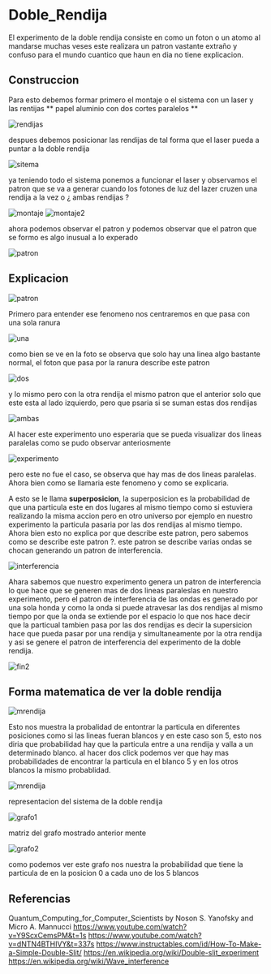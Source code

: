 # Doble_Rendija

El experimento de la doble rendija consiste en como un foton o un atomo
al mandarse muchas veses este realizara un patron vastante extraño y confuso 
para el mundo cuantico que haun en dia no tiene explicacion.

## Construccion

Para esto debemos formar primero el montaje o el sistema con un laser y las rentijas ** papel aluminio con dos cortes paralelos **

![rendijas](https://github.com/Daniel19902/Doble_Rendija/blob/master/img/rendijas.jpeg)

despues debemos posicionar las rendijas de tal forma que el laser pueda a puntar a la doble rendija

![sitema](https://github.com/Daniel19902/Doble_Rendija/blob/master/img/montaje.jpeg)

ya teniendo todo el sistema ponemos a funcionar el laser y observamos el patron que se va a generar cuando los fotones de luz del lazer cruzen una rendija a la vez o ¿ ambas rendijas ?

![montaje](https://github.com/Daniel19902/Doble_Rendija/blob/master/img/sistema.jpeg)
![montaje2](https://github.com/Daniel19902/Doble_Rendija/blob/master/img/sistema%202.jpeg)

ahora podemos observar el patron y podemos observar que el patron que se formo es algo inusual a lo experado

![patron](https://github.com/Daniel19902/Doble_Rendija/blob/master/img/patron.jpeg)


## Explicacion

![patron](https://github.com/Daniel19902/Doble_Rendija/blob/master/img/fin.png)


Primero para entender ese fenomeno nos centraremos en que pasa con una sola ranura

![una](https://github.com/Daniel19902/Doble_Rendija/blob/master/img/una.PNG)

como bien se ve en la foto se observa que solo hay una linea algo bastante normal, el foton que pasa por la ranura describe este patron

![dos](https://github.com/Daniel19902/Doble_Rendija/blob/master/img/dos.PNG)

y lo mismo pero con la otra rendija el mismo patron que el anterior solo que este esta al lado izquierdo, pero que psaria si se suman estas dos rendijas 

![ambas](https://github.com/Daniel19902/Doble_Rendija/blob/master/img/doble%20rendija%20particula.png)

Al hacer este experimento uno esperaria que se pueda visualizar dos lineas paralelas como se pudo observar anteriosmente 

![experimento](https://github.com/Daniel19902/Doble_Rendija/blob/master/img/ambas.PNG)

pero este no fue el caso, se observa que hay mas de dos lineas paralelas. Ahora bien como se llamaria este fenomeno y como se explicaria.

A esto se le llama **superposicion**, la superposicion es la probabilidad de que una particula este en dos lugares al mismo tiempo como si estuviera realizando la misma accion
pero en otro universo por ejemplo en nuestro experimento la particula pasaria por las dos rendijas al mismo tiempo.
Ahora bien esto no explica por que describe este patron, pero sabemos como se describe este patron ?. este patron se describe varias ondas se chocan generando un patron
de interferencia.

![interferencia](https://github.com/Daniel19902/Doble_Rendija/blob/master/img/ondas.jpg)


Ahara sabemos que nuestro experimento genera un patron de interferencia lo que hace que se generen mas de dos lineas paraleslas en nuestro experimento, pero el patron de interferencia
de las ondas es generado por una sola honda y como la onda si puede atravesar las dos rendijas al mismo tiempo por que la onda se extiende por el espacio lo que nos hace decir que
la particual tambien pasa por las dos rendijas es decir la supersicion hace que pueda pasar por una rendija y simultaneamente por la otra rendija y asi se genere el patron de interferencia del experimento
de la doble rendija.

![fin2]()

 

## Forma matematica de ver la doble rendija

![mrendija]()


Esto nos muestra la probalidad de entontrar la particula en diferentes posiciones como si las lineas fueran blancos y en
este caso son 5, esto nos diria que probabilidad hay que la particula entre a una rendija y valla a un determinado blanco. 
al hacer dos click podemos ver que hay mas probabilidades de encontrar la particula en el blanco 5 y en los otros  blancos
la mismo probablidad.

![mrendija]()

representacion del sistema de la doble rendija

![grafo1]()

matriz del grafo mostrado anterior mente

![grafo2]()

como podemos ver este grafo nos nuestra la probabilidad que tiene la particula de en la posicion 0 a cada uno de los 5 blancos



## Referencias
Quantum_Computing_for_Computer_Scientists by Noson S. Yanofsky and Micro A. Mannucci 
https://www.youtube.com/watch?v=Y9ScxCemsPM&t=1s
https://www.youtube.com/watch?v=dNTN4BTHIVY&t=337s
https://www.instructables.com/id/How-To-Make-a-Simple-Double-Slit/
https://en.wikipedia.org/wiki/Double-slit_experiment
https://en.wikipedia.org/wiki/Wave_interference

